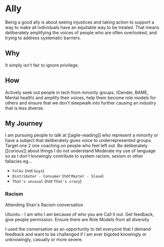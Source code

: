 # Ally

Being a good ally is about seeing injustices and taking action to support a way to make all individuals have an equitable way to be treated. That means deliberately amplifying the voices of people who are often overlooked, and trying to address systematic barriers.

## Why

It simply isn't fair to ignore privilege.

## How

Actively seek out people in tech from minority groups, (Gender, BAME, Mental health) and amplify their voices, help them become role models for others and ensure that we don't sleepwalk into further causing an industry that is less diverse.

## My Journey

I am pursuing people to talk at [[agile-reading]] who represent a minority or have a subject that deliberately gives voice to underrepresented groups.
Target one 2 one coaching on people who feel left out.
Be deliberately [[curious]] about things I do not understand
Moderate my use of language so as I don't knowingly contribute to system racism, sexism or other fallacies eg...

- `Folks` (not `Guys`)
- `Distributer - Consumer` (not `Master - Slave`)
- `That's unusual` (not `That's crazy`)


### Racism

Attending Shan's Racism conversation 

Ubuntu - I am who I am because of who you are
Call it out.
Get feedback, give people permission.
Ensure there are Role Models from all diversity

I used the conversation as an opportunity to tell everyone that I demand feedback and want to be challenged if I am ever bigoted knowingly or unknowingly, casually or more severe.
